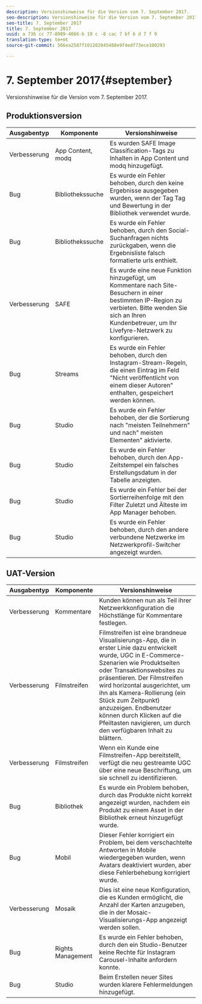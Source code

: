 ```yaml
---
description: Versionshinweise für die Version vom 7. September 2017.
seo-description: Versionshinweise für die Version vom 7. September 2017.
seo-title: 7. September 2017
title: 7. September 2017
uuid: a 736 cc 77-8989-4066-b 19 c -8 cac 7 bf 6 d 7 f 9
translation-type: tm+mt
source-git-commit: 566ea2587f101202045488e9f4edf73ece100293

---
```



# 7. September 2017{#september}

Versionshinweise für die Version vom 7. September 2017.

## Produktionsversion

| **Ausgabentyp** | **Komponente** | **Versionshinweise** |
|---|---|---|
| Verbesserung | App Content, modq | Es wurden SAFE Image Classification-Tags zu Inhalten in App Content und modq hinzugefügt. |
| Bug | Bibliothekssuche | Es wurde ein Fehler behoben, durch den keine Ergebnisse ausgegeben wurden, wenn der Tag Tag und Bewertung in der Bibliothek verwendet wurde. |
| Bug | Bibliothekssuche | Es wurde ein Fehler behoben, durch den Social-Suchanfragen nichts zurückgaben, wenn die Ergebnisliste falsch formatierte urls enthielt. |
| Verbesserung | SAFE | Es wurde eine neue Funktion hinzugefügt, um Kommentare nach Site-Besuchern in einer bestimmten IP-Region zu verbieten. Bitte wenden Sie sich an Ihren Kundenbetreuer, um Ihr Livefyre-Netzwerk zu konfigurieren. |
| Bug | Streams | Es wurde ein Fehler behoben, durch den Instagram-Stream-Regeln, die einen Eintrag im Feld "Nicht veröffentlicht von einem dieser Autoren" enthalten, gespeichert werden können. |
| Bug | Studio | Es wurde ein Fehler behoben, der die Sortierung nach "meisten Teilnehmern" und nach" meisten Elementen" aktivierte. |
| Bug | Studio | Es wurde ein Fehler behoben, durch den App-Zeitstempel ein falsches Erstellungsdatum in der Tabelle anzeigten. |
| Bug | Studio | Es wurde ein Fehler bei der Sortierreihenfolge mit den Filter Zuletzt und Älteste im App Manager behoben. |
| Bug | Studio | Es wurde ein Fehler behoben, durch den andere verbundene Netzwerke im Netzwerkprofil-Switcher angezeigt wurden. |

## UAT-Version

| **Ausgabentyp** | **Komponente** | **Versionshinweise** |
|---|---|---|
| Verbesserung | Kommentare | Kunden können nun als Teil ihrer Netzwerkkonfiguration die Höchstlänge für Kommentare festlegen. |
| Verbesserung | Filmstreifen | Filmstreifen ist eine brandneue Visualisierungs-App, die in erster Linie dazu entwickelt wurde, UGC in E-Commerce-Szenarien wie Produktseiten oder Transaktionswebsites zu präsentieren. Der Filmstreifen wird horizontal ausgerichtet, um ihn als Kamera-Rollierung (ein Stück zum Zeitpunkt) anzuzeigen. Endbenutzer können durch Klicken auf die Pfeiltasten navigieren, um durch den verfügbaren Inhalt zu blättern. |
| Verbesserung | Filmstreifen | Wenn ein Kunde eine Filmstreifen-App bereitstellt, verfügt die neu gestreamte UGC über eine neue Beschriftung, um sie schnell zu identifizieren. |
| Bug | Bibliothek | Es wurde ein Problem behoben, durch das Produkte nicht korrekt angezeigt wurden, nachdem ein Produkt zu einem Asset in der Bibliothek erneut hinzugefügt wurde. |
| Bug | Mobil | Dieser Fehler korrigiert ein Problem, bei dem verschachtelte Antworten in Mobile wiedergegeben wurden, wenn Avatars deaktiviert wurden, aber diese Fehlerbehebung korrigiert wurde. |
| Verbesserung | Mosaik | Dies ist eine neue Konfiguration, die es Kunden ermöglicht, die Anzahl der Karten anzugeben, die in der Mosaic-Visualisierungs-App angezeigt werden sollen. |
| Bug | Rights Management | Es wurde ein Fehler behoben, durch den ein Studio-Benutzer keine Rechte für Instagram Carousel-Inhalte anfordern konnte. |
| Bug | Studio | Beim Erstellen neuer Sites wurden klarere Fehlermeldungen hinzugefügt. |

